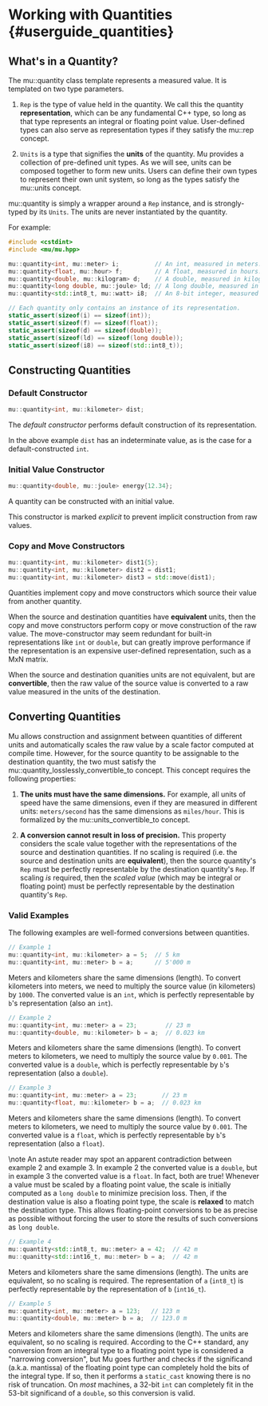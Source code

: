# Working with Quantities  {#userguide_quantities}

## What's in a Quantity?

The mu::quantity class template represents a measured value. It is templated on
two type parameters.

1. `Rep` is the type of value held in the quantity. We call this the quantity
   **representation**, which can be any fundamental C++ type, so long as that
   type represents an integral or floating point value. User-defined types can
   also serve as representation types if they satisfy the mu::rep concept.

2. `Units` is a type that signifies the **units** of the quantity. Mu provides a
   collection of pre-defined unit types. As we will see, units can be composed
   together to form new units. Users can define their own types to represent
   their own unit system, so long as the types satisfy the mu::units concept.

mu::quantity is simply a wrapper around a `Rep` instance, and is strongly-typed by its `Units`. The units are never instantiated by the quantity.

For example:

```cpp
#include <cstdint>
#include <mu/mu.hpp>

mu::quantity<int, mu::meter> i;          // An int, measured in meters.
mu::quantity<float, mu::hour> f;         // A float, measured in hours.
mu::quantity<double, mu::kilogram> d;    // A double, measured in kilograms.
mu::quantity<long double, mu::joule> ld; // A long double, measured in joules.
mu::quantity<std::int8_t, mu::watt> i8;  // An 8-bit integer, measured in watts.

// Each quantity only contains an instance of its representation.
static_assert(sizeof(i) == sizeof(int));
static_assert(sizeof(f) == sizeof(float));
static_assert(sizeof(d) == sizeof(double));
static_assert(sizeof(ld) == sizeof(long double));
static_assert(sizeof(i8) == sizeof(std::int8_t));
```

## Constructing Quantities

### Default Constructor
```cpp
mu::quantity<int, mu::kilometer> dist;
```
The _default constructor_ performs default construction of its representation.

In the above example `dist` has an indeterminate value, as is the
case for a default-constructed `int`.

### Initial Value Constructor
```cpp
mu::quantity<double, mu::joule> energy{12.34};
```
A quantity can be constructed with an initial value.

This constructor is marked _explicit_ to prevent implicit construction from raw values.

### Copy and Move Constructors
```cpp
mu::quantity<int, mu::kilometer> dist1{5};
mu::quantity<int, mu::kilometer> dist2 = dist1;
mu::quantity<int, mu::kilometer> dist3 = std::move(dist1);
```
Quantities implement copy and move constructors which source their value from
another quantity.

When the source and destination quantities have **equivalent** units, then the
copy and move constructors perform copy or move construction of the raw value.
The move-constructor may seem redundant for built-in representations like `int`
or `double`, but can greatly improve performance if the representation is an
expensive user-defined representation, such as a MxN matrix.

When the source and destination quanities units are not equivalent, but are
**convertible**, then the raw value of the source value is converted to a raw
value measured in the units of the destination.

## Converting Quantities

Mu allows construction and assignment between quantities of different units and
automatically scales the raw value by a scale factor computed at compile time.
However, for the source quantity to be assignable to the destination quantity,
the two must satisfy the mu::quantity_losslessly_convertible_to concept. This
concept requires the following properties:

1. **The units must have the same dimensions.** For example, all units of speed
   have the same dimensions, even if they are measured in different units:
   `meters/second` has the same dimensions as `miles/hour`. This is formalized
   by the mu::units_convertible_to concept.

2. **A conversion cannot result in loss of precision.** This property considers
   the scale value together with the representations of the source and
   destination quantities. If no scaling is required (i.e. the source and
   destination units are **equivalent**), then the source quantity's `Rep` must
   be perfectly representable by the destination quantity's `Rep`. If scaling
   _is_ required, then the _scaled value_ (which may be integral or floating
   point) must be perfectly representable by the destination quantity's `Rep`.

### Valid Examples

The following examples are well-formed conversions between quantities.

```cpp
// Example 1
mu::quantity<int, mu::kilometer> a = 5;  // 5 km
mu::quantity<int, mu::meter> b = a;      // 5'000 m
```

Meters and kilometers share the same dimensions (length). To convert kilometers
into meters, we need to multiply the source value (in kilometers) by `1000`. The
converted value is an `int`, which is perfectly representable by `b`'s
representation (also an `int`).

```cpp
// Example 2
mu::quantity<int, mu::meter> a = 23;        // 23 m
mu::quantity<double, mu::kilometer> b = a;  // 0.023 km
```

Meters and kilometers share the same dimensions (length). To convert meters to
kilometers, we need to multiply the source value by `0.001`. The converted value
is a `double`, which is perfectly representable by `b`'s representation (also a `double`).

```cpp
// Example 3
mu::quantity<int, mu::meter> a = 23;       // 23 m
mu::quantity<float, mu::kilometer> b = a;  // 0.023 km
```

Meters and kilometers share the same dimensions (length). To convert meters to
kilometers, we need to multiply the source value by `0.001`. The converted value
is a `float`, which is perfectly representable by `b`'s representation (also a `float`).

\note An astute reader may spot an apparent contradiction between example 2 and
example 3. In example 2 the converted value is a `double`, but in example 3 the
converted value is a `float`. In fact, both are true! Whenever a value must be
scaled by a floating point value, the scale is initially computed as a
`long double` to minimize precision loss. Then, if the destination value is also
a floating point type, the scale is **relaxed** to match the destination type.
This allows floating-point conversions to be as precise as possible without
forcing the user to store the results of such conversions as `long double`.

```cpp
// Example 4
mu::quantity<std::int8_t, mu::meter> a = 42;  // 42 m
mu::quanitty<std::int16_t, mu::meter> b = a;  // 42 m
```

Meters and kilometers share the same dimensions (length). The units are
equivalent, so no scaling is required. The representation of `a` (`int8_t`) is
perfectly representable by the representation of `b` (`int16_t`).

```cpp
// Example 5
mu::quantity<int, mu::meter> a = 123;   // 123 m
mu::quantity<double, mu::meter> b = a;  // 123.0 m
```

Meters and kilometers share the same dimensions (length). The units are
equivalent, so no scaling is required. According to the C++ standard, any
conversion from an integral type to a floating point type is considered a
"narrowing conversion", but Mu goes further and checks if the significand
(a.k.a. mantissa) of the floating point type can completely hold the bits of the
integral type. If so, then it performs a `static_cast` knowing there is no risk
of truncation. On _most_ machines, a 32-bit `int` can completely fit in the
53-bit significand of a `double`, so this conversion is valid.